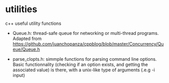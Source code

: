 # utilities
c++ useful utility functions

 * Queue.h: thread-safe queue for networking or multi-thread programs. Adapted from https://github.com/juanchopanza/cppblog/blob/master/Concurrency/Queue/Queue.h

 * parse_clopts.h: simmple functions for parsing command line options. Basic functionnality (checking if an option exists, and getting the associated value) is there, with a unix-like type of arguments (.e.g -i input)
